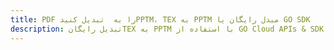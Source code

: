 ---title: PDF را به  تبدیل کنیدPPTM، TEX به PPTM مبدل رایگان یا GO SDKdescription: تبدیل رایگانTEX به PPTM با استفاده از GO Cloud APIs & SDK همچنین اسناد PDF را در Cloud ایجاد، ویرایش و رندر کنید.---